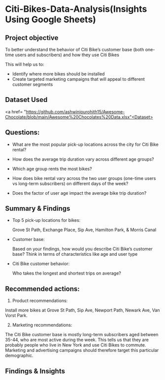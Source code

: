 # Citi-Bikes-Data-Analysis(Insights Using Google Sheets)

## Project objective

To better understand the behavior of Citi Bike’s customer base (both one-time users and subscribers) and how they use Citi Bikes

This will help us to:

- Identify where more bikes should be installed
- Create targeted marketing campaigns that will appeal to different customer segments


## Dataset Used

<a href= "https://github.com/ashwinipurohith15/Awesome-Chocolate/blob/main/Awesome%20Chocolates%20Data.xlsx"<Dataset></a>

## Questions:

- What are the most popular pick-up locations across the city for Citi Bike rental?

- How does the average trip duration vary across different age groups?

- Which age group rents the most bikes?

- How does bike rental vary across the two user groups (one-time users vs long-term subscribers) on different days of the week? 

- Does the factor of user age impact the average bike trip duration?

## Summary & Findings

- Top 5 pick-up locations for bikes: 

  Grove St Path, Exchange Place, Sip Ave, Hamilton Park, & Morris Canal

- Customer base: 

  Based on your findings, how would you describe Citi Bike’s customer base? Think in terms of characteristics like age and user type


- Citi Bike customer behavior:

  Who takes the longest and shortest trips on average?


## Recommended actions:

1. Product recommendations:

  Install more bikes at Grove St Path, Sip Ave, Newport Path, Newark Ave, Van Vorst Park. 

2. Marketing recommendations:

The Citi Bike customer base is mostly long-term subscribers aged between 35-44,  who are most active during the week. This tells us that they are probably people who live in New York and use Citi Bikes to commute. Marketing and advertising campaigns should therefore target this particular demographic. 

## Findings & Insights




